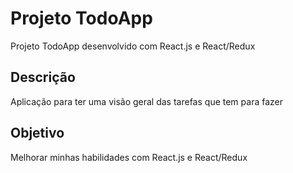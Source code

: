 # Projeto TodoApp
Projeto TodoApp desenvolvido com React.js e React/Redux

## Descrição
Aplicação para ter uma visão geral das tarefas que tem para fazer

## Objetivo
Melhorar minhas habilidades com React.js e React/Redux
